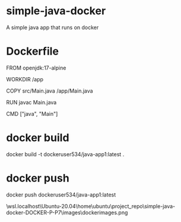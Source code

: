 # simple-java-docker
A simple java app that runs on docker 

# Dockerfile

FROM openjdk:17-alpine

WORKDIR /app

COPY src/Main.java /app/Main.java

RUN javac Main.java

CMD ["java", "Main"]

# docker build 

docker build -t dockeruser534/java-app1:latest .

# docker push

docker push dockeruser534/java-app1:latest 

\\wsl.localhost\Ubuntu-20.04\home\ubuntu\project_repo\simple-java-docker-DOCKER-P-P7\images\dockerimages.png


